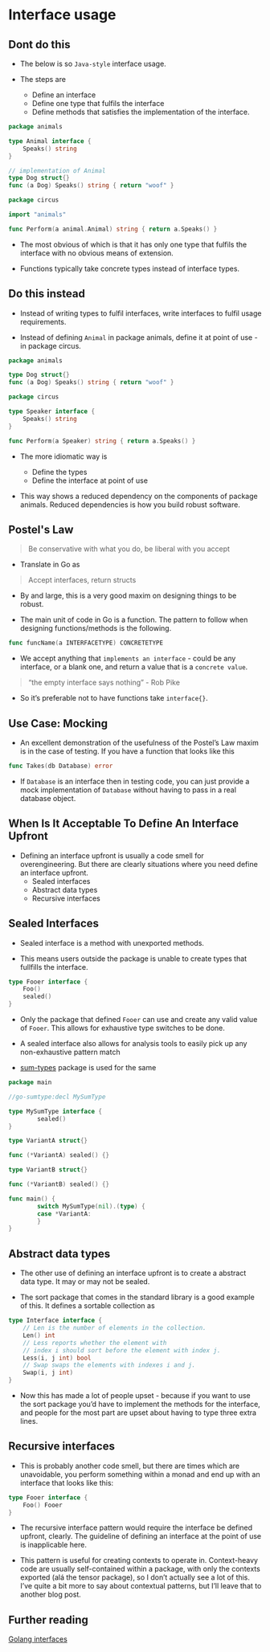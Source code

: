 # Interface usage

## Dont do this

- The below is so ``Java-style`` interface usage.

- The steps are
    - Define an interface
    - Define one type that fulfils the interface
    - Define methods that satisfies the implementation of the interface.


```go
package animals 

type Animal interface {
	Speaks() string
}

// implementation of Animal
type Dog struct{}
func (a Dog) Speaks() string { return "woof" }
```

```go
package circus

import "animals"

func Perform(a animal.Animal) string { return a.Speaks() }

```

- The most obvious of which is that it has only one type that fulfils the interface with no obvious means of extension.

- Functions typically take concrete types instead of interface types.

## Do this instead

- Instead of writing types to fulfil interfaces, write interfaces to fulfil usage requirements.


- Instead of defining ``Animal`` in package animals, define it at point of use - in package circus.

```go
package animals

type Dog struct{}
func (a Dog) Speaks() string { return "woof" }
```

```go
package circus

type Speaker interface {
	Speaks() string
}

func Perform(a Speaker) string { return a.Speaks() }
```

- The more idiomatic way is
    - Define the types
    - Define the interface at point of use

- This way shows a reduced dependency on the components of package animals. Reduced dependencies is how you build robust software.

## Postel's Law

> Be conservative with what you do, be liberal with you accept

- Translate in Go as

> Accept interfaces, return structs

- By and large, this is a very good maxim on designing things to be robust. 

- The main unit of code in Go is a function. The pattern to follow when designing functions/methods is the following.

```go
func funcName(a INTERFACETYPE) CONCRETETYPE 
```

-  We accept anything that ``implements an interface`` - could be any interface, or a blank one, and return a value that is a ``concrete value``.

> “the empty interface says nothing” - Rob Pike

- So it’s preferable not to have functions take ``interface{}``.

## Use Case: Mocking

- An excellent demonstration of the usefulness of the Postel’s Law maxim is in the case of testing. If you have a function that looks like this

```go
func Takes(db Database) error 
```

- If ``Database`` is an interface then in testing code, you can just provide a mock implementation of ``Database`` without having to pass in a real database object.

## When Is It Acceptable To Define An Interface Upfront

- Defining an interface upfront is usually a code smell for overengineering. But there are clearly situations where you need define an interface upfront.
    - Sealed interfaces
    - Abstract data types
    - Recursive interfaces

## Sealed Interfaces

- Sealed interface is a method with unexported methods.

- This means users outside the package is unable to create types that fullfills the interface.

```go
type Fooer interface {
	Foo() 
	sealed()
}
```

- Only the package that defined ``Fooer`` can use and create any valid value of ``Fooer``. This allows for exhaustive type switches to be done.

- A sealed interface also allows for analysis tools to easily pick up any non-exhaustive pattern match

- [sum-types](https://github.com/BurntSushi/go-sumtype) package is used for the same

```go
package main

//go-sumtype:decl MySumType

type MySumType interface {
        sealed()
}

type VariantA struct{}

func (*VariantA) sealed() {}

type VariantB struct{}

func (*VariantB) sealed() {}

func main() {
        switch MySumType(nil).(type) {
        case *VariantA:
        }
}

```

## Abstract data types

- The other use of defining an interface upfront is to create a abstract data type. It may or may not be sealed.


- The sort package that comes in the standard library is a good example of this. It defines a sortable collection as

```go
type Interface interface {
    // Len is the number of elements in the collection.
    Len() int
    // Less reports whether the element with
    // index i should sort before the element with index j.
    Less(i, j int) bool
    // Swap swaps the elements with indexes i and j.
    Swap(i, j int)
}

```
- Now this has made a lot of people upset - because if you want to use the sort package you’d have to implement the methods for the interface, and people for the most part are upset about having to type three extra lines.

## Recursive interfaces

- This is probably another code smell, but there are times which are unavoidable, you perform something within a monad and end up with an interface that looks like this:

```go
type Fooer interface {
	Foo() Fooer
}
```
- The recursive interface pattern would require the interface be defined upfront, clearly. The guideline of defining an interface at the point of use is inapplicable here.

- This pattern is useful for creating contexts to operate in. Context-heavy code are usually self-contained within a package, with only the contexts exported (alá the tensor package), so I don’t actually see a lot of this. I’ve quite a bit more to say about contextual patterns, but I’ll leave that to another blog post.


## Further reading
[Golang interfaces](https://blog.chewxy.com/2018/03/18/golang-interfaces/)

